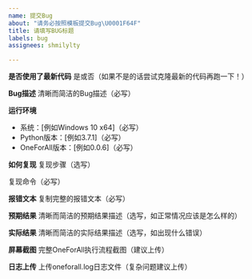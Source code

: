 ```yaml
---
name: 提交Bug
about: "请务必按照模板提交Bug\U0001F64F"
title: 请填写BUG标题
labels: bug
assignees: shmilylty

---
```


**是否使用了最新代码**
是或否（如果不是的话尝试克隆最新的代码再跑一下！）

**Bug描述**
清晰而简洁的Bug描述（必写）

**运行环境**
 - 系统：[例如Windows 10 x64]（必写）
 - Python版本：[例如3.7.1]（必写）
 - OneForAll版本：[例如0.0.6]（必写）
 
**如何复现**
复现步骤（选写）

复现命令（必写）

**报错文本**
复制完整的报错文本（必写）

**预期结果**
清晰而简洁的预期结果描述（选写，如正常情况应该是怎么样的）

**实际结果**
清晰而简洁的实际结果描述（选写，如出现什么错误）

**屏幕截图**
完整OneForAll执行流程截图（建议上传）

**日志上传**
上传oneforall.log日志文件（复杂问题建议上传）
